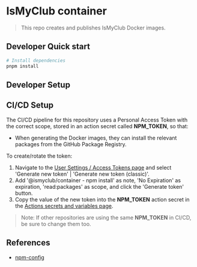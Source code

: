 # IsMyClub container

> This repo creates and publishes IsMyClub Docker images.

## Developer Quick start

```bash
# Install dependencies
pnpm install
```

## Developer Setup

## CI/CD Setup

The CI/CD pipeline for this repository uses a Personal Access Token with the correct scope, stored in an action secret called **NPM_TOKEN**, so that:

- When generating the Docker images, they can install the relevant packages from the GitHub Package Registry.

To create/rotate the token:

1. Navigate to the [User Settings / Access Tokens page](https://github.com/settings/tokens) and select 'Generate new token' | 'Generate new token (classic)'.
2. Add '@ismyclub/container - npm install' as note, 'No Expiration' as expiration, 'read:packages' as scope, and click the 'Generate token' button.
3. Copy the value of the new token into the **NPM_TOKEN** action secret in the [Actions secrets and variables page](https://github.com/ismyclub/tools/settings/secrets/actions).

> Note: If other repositories are using the same **NPM_TOKEN** in CI/CD, be sure to change them too.

## References

- [npm-config](https://docs.npmjs.com/cli/v8/commands/npm-config)
